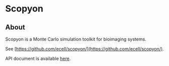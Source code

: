 # Scopyon

## About

Scopyon is a Monte Carlo simulation toolkit for bioimaging systems.

See [https://github.com/ecell/scopyon/](https://github.com/ecell/scopyon/).

API document is available [here](https://scopyon.readthedocs.io/en/latest/).
